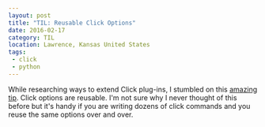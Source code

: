 ```yaml
---
layout: post
title: "TIL: Reusable Click Options"
date: 2016-02-17
category: TIL
location: Lawrence, Kansas United States
tags:
 - click
 - python
---
```


While researching ways to extend Click plug-ins, I stumbled on this [amazing tip](https://github.com/click-contrib/click-plugins/blob/master/README.rst#best-practices-and-extra-credit). Click options are reusable. I'm not sure why I never thought of this before but it's handy if you are writing dozens of click commands and you reuse the same options over and over. 
